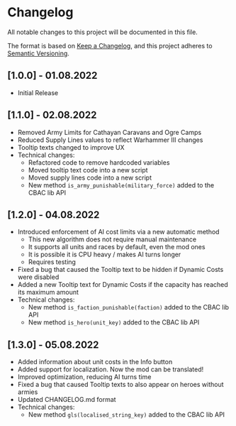 # Changelog

All notable changes to this project will be documented in this file.

The format is based on [Keep a Changelog](https://keepachangelog.com/en/1.0.0/),
and this project adheres to [Semantic Versioning](https://semver.org/spec/v2.0.0.html).

## [1.0.0] - 01.08.2022

- Initial Release

## [1.1.0] - 02.08.2022

- Removed Army Limits for Cathayan Caravans and Ogre Camps
- Reduced Supply Lines values to reflect Warhammer III changes
- Tooltip texts changed to improve UX
- Technical changes:
  - Refactored code to remove hardcoded variables
  - Moved tooltip text code into a new script
  - Moved supply lines code into a new script
  - New method `is_army_punishable(military_force)` added to the CBAC lib API

## [1.2.0] - 04.08.2022

- Introduced enforcement of AI cost limits via a new automatic method
  - This new algorithm does not require manual maintenance
  - It supports all units and races by default, even the mod ones
  - It is possible it is CPU heavy / makes AI turns longer
  - Requires testing
- Fixed a bug that caused the Tooltip text to be hidden if Dynamic Costs were disabled
- Added a new Tooltip text for Dynamic Costs if the capacity has reached its maximum amount
- Technical changes:
  - New method `is_faction_punishable(faction)` added to the CBAC lib API
  - New method `is_hero(unit_key)` added to the CBAC lib API

## [1.3.0] - 05.08.2022

- Added information about unit costs in the Info button
- Added support for localization. Now the mod can be translated!
- Improved optimization, reducing AI turns time
- Fixed a bug that caused Tooltip texts to also appear on heroes without armies
- Updated CHANGELOG.md format
- Technical changes:
  - New method `gls(localised_string_key)` added to the CBAC lib API
